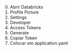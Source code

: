 0. Abrir Databricks
1. Profile Picture
2. Settings
3. Developer
4. Access Tokens
5. Generate
6. Copiar Token
7. Colocar em application.yaml